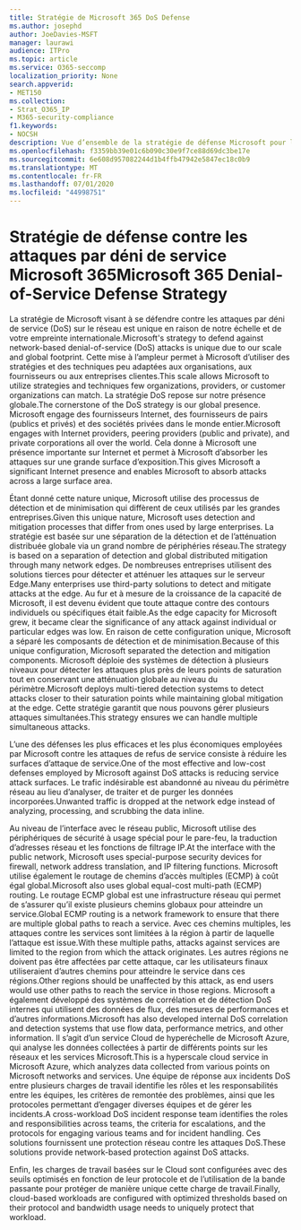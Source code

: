 ```yaml
---
title: Stratégie de Microsoft 365 DoS Defense
ms.author: josephd
author: JoeDavies-MSFT
manager: laurawi
audience: ITPro
ms.topic: article
ms.service: O365-seccomp
localization_priority: None
search.appverid:
- MET150
ms.collection:
- Strat_O365_IP
- M365-security-compliance
f1.keywords:
- NOCSH
description: Vue d’ensemble de la stratégie de défense Microsoft pour les attaques par déni de service (DoS).
ms.openlocfilehash: f3359bb39e01c6b090c30e9f7ce88d69dc3be17e
ms.sourcegitcommit: 6e608d957082244d1b4ffb47942e5847ec18c0b9
ms.translationtype: MT
ms.contentlocale: fr-FR
ms.lasthandoff: 07/01/2020
ms.locfileid: "44998751"
---
```

# <a name="microsoft-365-denial-of-service-defense-strategy"></a><span data-ttu-id="ef791-103">Stratégie de défense contre les attaques par déni de service Microsoft 365</span><span class="sxs-lookup"><span data-stu-id="ef791-103">Microsoft 365 Denial-of-Service Defense Strategy</span></span>

<span data-ttu-id="ef791-104">La stratégie de Microsoft visant à se défendre contre les attaques par déni de service (DoS) sur le réseau est unique en raison de notre échelle et de votre empreinte internationale.</span><span class="sxs-lookup"><span data-stu-id="ef791-104">Microsoft's strategy to defend against network-based denial-of-service (DoS) attacks is unique due to our scale and global footprint.</span></span> <span data-ttu-id="ef791-105">Cette mise à l’ampleur permet à Microsoft d’utiliser des stratégies et des techniques peu adaptées aux organisations, aux fournisseurs ou aux entreprises clientes.</span><span class="sxs-lookup"><span data-stu-id="ef791-105">This scale allows Microsoft to utilize strategies and techniques few organizations, providers, or customer organizations can match.</span></span> <span data-ttu-id="ef791-106">La stratégie DoS repose sur notre présence globale.</span><span class="sxs-lookup"><span data-stu-id="ef791-106">The cornerstone of the DoS strategy is our global presence.</span></span> <span data-ttu-id="ef791-107">Microsoft engage des fournisseurs Internet, des fournisseurs de pairs (publics et privés) et des sociétés privées dans le monde entier.</span><span class="sxs-lookup"><span data-stu-id="ef791-107">Microsoft engages with Internet providers, peering providers (public and private), and private corporations all over the world.</span></span> <span data-ttu-id="ef791-108">Cela donne à Microsoft une présence importante sur Internet et permet à Microsoft d’absorber les attaques sur une grande surface d’exposition.</span><span class="sxs-lookup"><span data-stu-id="ef791-108">This gives Microsoft a significant Internet presence and enables Microsoft to absorb attacks across a large surface area.</span></span>

<span data-ttu-id="ef791-109">Étant donné cette nature unique, Microsoft utilise des processus de détection et de minimisation qui diffèrent de ceux utilisés par les grandes entreprises.</span><span class="sxs-lookup"><span data-stu-id="ef791-109">Given this unique nature, Microsoft uses detection and mitigation processes that differ from ones used by large enterprises.</span></span> <span data-ttu-id="ef791-110">La stratégie est basée sur une séparation de la détection et de l’atténuation distribuée globale via un grand nombre de périphéries réseau.</span><span class="sxs-lookup"><span data-stu-id="ef791-110">The strategy is based on a separation of detection and global distributed mitigation through many network edges.</span></span> <span data-ttu-id="ef791-111">De nombreuses entreprises utilisent des solutions tierces pour détecter et atténuer les attaques sur le serveur Edge.</span><span class="sxs-lookup"><span data-stu-id="ef791-111">Many enterprises use third-party solutions to detect and mitigate attacks at the edge.</span></span> <span data-ttu-id="ef791-112">Au fur et à mesure de la croissance de la capacité de Microsoft, il est devenu évident que toute attaque contre des contours individuels ou spécifiques était faible.</span><span class="sxs-lookup"><span data-stu-id="ef791-112">As the edge capacity for Microsoft grew, it became clear the significance of any attack against individual or particular edges was low.</span></span> <span data-ttu-id="ef791-113">En raison de cette configuration unique, Microsoft a séparé les composants de détection et de minimisation.</span><span class="sxs-lookup"><span data-stu-id="ef791-113">Because of this unique configuration, Microsoft separated the detection and mitigation components.</span></span> <span data-ttu-id="ef791-114">Microsoft déploie des systèmes de détection à plusieurs niveaux pour détecter les attaques plus près de leurs points de saturation tout en conservant une atténuation globale au niveau du périmètre.</span><span class="sxs-lookup"><span data-stu-id="ef791-114">Microsoft deploys multi-tiered detection systems to detect attacks closer to their saturation points while maintaining global mitigation at the edge.</span></span> <span data-ttu-id="ef791-115">Cette stratégie garantit que nous pouvons gérer plusieurs attaques simultanées.</span><span class="sxs-lookup"><span data-stu-id="ef791-115">This strategy ensures we can handle multiple simultaneous attacks.</span></span>

<span data-ttu-id="ef791-116">L’une des défenses les plus efficaces et les plus économiques employées par Microsoft contre les attaques de refus de service consiste à réduire les surfaces d’attaque de service.</span><span class="sxs-lookup"><span data-stu-id="ef791-116">One of the most effective and low-cost defenses employed by Microsoft against DoS attacks is reducing service attack surfaces.</span></span> <span data-ttu-id="ef791-117">Le trafic indésirable est abandonné au niveau du périmètre réseau au lieu d’analyser, de traiter et de purger les données incorporées.</span><span class="sxs-lookup"><span data-stu-id="ef791-117">Unwanted traffic is dropped at the network edge instead of analyzing, processing, and scrubbing the data inline.</span></span>

<span data-ttu-id="ef791-118">Au niveau de l’interface avec le réseau public, Microsoft utilise des périphériques de sécurité à usage spécial pour le pare-feu, la traduction d’adresses réseau et les fonctions de filtrage IP.</span><span class="sxs-lookup"><span data-stu-id="ef791-118">At the interface with the public network, Microsoft uses special-purpose security devices for firewall, network address translation, and IP filtering functions.</span></span> <span data-ttu-id="ef791-119">Microsoft utilise également le routage de chemins d’accès multiples (ECMP) à coût égal global.</span><span class="sxs-lookup"><span data-stu-id="ef791-119">Microsoft also uses global equal-cost multi-path (ECMP) routing.</span></span> <span data-ttu-id="ef791-120">Le routage ECMP global est une infrastructure réseau qui permet de s’assurer qu’il existe plusieurs chemins globaux pour atteindre un service.</span><span class="sxs-lookup"><span data-stu-id="ef791-120">Global ECMP routing is a network framework to ensure that there are multiple global paths to reach a service.</span></span> <span data-ttu-id="ef791-121">Avec ces chemins multiples, les attaques contre les services sont limitées à la région à partir de laquelle l’attaque est issue.</span><span class="sxs-lookup"><span data-stu-id="ef791-121">With these multiple paths, attacks against services are limited to the region from which the attack originates.</span></span> <span data-ttu-id="ef791-122">Les autres régions ne doivent pas être affectées par cette attaque, car les utilisateurs finaux utiliseraient d’autres chemins pour atteindre le service dans ces régions.</span><span class="sxs-lookup"><span data-stu-id="ef791-122">Other regions should be unaffected by this attack, as end users would use other paths to reach the service in those regions.</span></span> <span data-ttu-id="ef791-123">Microsoft a également développé des systèmes de corrélation et de détection DoS internes qui utilisent des données de flux, des mesures de performances et d’autres informations.</span><span class="sxs-lookup"><span data-stu-id="ef791-123">Microsoft has also developed internal DoS correlation and detection systems that use flow data, performance metrics, and other information.</span></span> <span data-ttu-id="ef791-124">Il s’agit d’un service Cloud de hyperéchelle de Microsoft Azure, qui analyse les données collectées à partir de différents points sur les réseaux et les services Microsoft.</span><span class="sxs-lookup"><span data-stu-id="ef791-124">This is a hyperscale cloud service in Microsoft Azure, which analyzes data collected from various points on Microsoft networks and services.</span></span> <span data-ttu-id="ef791-125">Une équipe de réponse aux incidents DoS entre plusieurs charges de travail identifie les rôles et les responsabilités entre les équipes, les critères de remontée des problèmes, ainsi que les protocoles permettant d’engager diverses équipes et de gérer les incidents.</span><span class="sxs-lookup"><span data-stu-id="ef791-125">A cross-workload DoS incident response team identifies the roles and responsibilities across teams, the criteria for escalations, and the protocols for engaging various teams and for incident handling.</span></span> <span data-ttu-id="ef791-126">Ces solutions fournissent une protection réseau contre les attaques DoS.</span><span class="sxs-lookup"><span data-stu-id="ef791-126">These solutions provide network-based protection against DoS attacks.</span></span>

<span data-ttu-id="ef791-127">Enfin, les charges de travail basées sur le Cloud sont configurées avec des seuils optimisés en fonction de leur protocole et de l’utilisation de la bande passante pour protéger de manière unique cette charge de travail.</span><span class="sxs-lookup"><span data-stu-id="ef791-127">Finally, cloud-based workloads are configured with optimized thresholds based on their protocol and bandwidth usage needs to uniquely protect that workload.</span></span>
